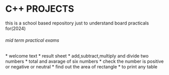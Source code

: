 # C++ PROJECTS 
this is a school based repository just to understand board practicals for(2024)
<h6> mid term practical exams</h6>
* welcome text
* result sheet
* add,subtract,multiply and divide two numbers
* total and avarage of six numbers
* check the number is positive or negative or neutral
* find out the area of rectangle
* to print any table

